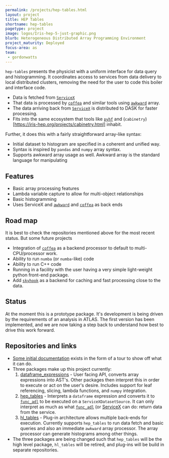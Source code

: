 ```yaml
---
permalink: /projects/hep-tables.html
layout: project
title: HEP Tables
shortname: hep-tables
pagetype: project
image: logos/Iris-hep-5-just-graphic.png
blurb: Heterogeneous Distributed Array Programming Environment
project_maturity: Deployed
focus-area: as
team:
 - gordonwatts
---
```


`hep-tables` presents the physicist with a uniform interface for data query and histogramming. It coordinates access to services from data delivery to local distributed clusters, removing the need for the user to code this boiler and interface code.

- Data is fetched from [`ServiceX`](https://iris-hep.org/projects/servicex.html)
- That data is processed by [`coffea`](https://pypi.org/project/coffea/) and similar tools using [`awkward`](https://iris-hep.org/projects/awkward.html) array.
- The data arriving back from [`ServiceX`](https://iris-hep.org/projects/servicex.html) is distributed to DASK for faster processing.
- Fits into the same ecosystem that tools like [`pyhf`](https://iris-hep.org/projects/pyhf.html) and (`cabinetry`)[https://iris-hep.org/projects/cabinetry.html] inhabit.

Further, it does this with a fairly straightforward array-like syntax:

- Initial dataset to histogram are specified in a coherent and unified way.
- Syntax is inspired by `pandas` and `numpy` array syntax.
- Supports awkward array usage as well. Awkward array is the standard language for manipulating

## Features

- Basic array processing features
- Lambda variable capture to allow for multi-object relationships
- Basic histogramming
- Uses ServiceX and [`awkward`](https://iris-hep.org/projects/awkward.html) and [`coffea`](https://pypi.org/project/coffea/) as back ends

## Road map

It is best to check the repositories mentioned above for the most recent status. But some future projects

- Integration of [`coffea`](https://pypi.org/project/coffea/) as a backend processor to default to multi-CPU/processor work.
- Ability to run `numba` (or `numba`-like) code
- Ability to run C++ code
- Running in a facility with the user having a very simple light-weight python front-end package.
- Add [`skyhook`](https://iris-hep.org/projects/skyhookdm.html) as a backend for caching and fast processing close to the data.

## Status

At the moment this is a prototype package. It's development is being driven by the requirements of an analysis in ATLAS. The first version has been implemented, and we are now taking a step back to understand how best to drive this work forward.

## Repositories and links

- [Some initial documentation](https://gordonwatts.github.io/hep_tables_docs) exists in the form of a tour to show off what it can do.
- Three packages make up this project currently:
  1. [dataframe_expressions](https://github.com/gordonwatts/dataframe_expressions) - User facing API, converts array expressions into AST's. Other packages then interpret this in order to execute or act on the user's desire. Includes support for leaf referencing, slicing, lambda functions, and `numpy` integration.
  2. [hep_tables](https://github.com/gordonwatts/hep_tables) - Interprets a `dataframe` expression and converts it to [`func_adl`](https://iris-hep.org/projects/func-adl.html) to be executed on a `ServiceXDatasetSource`. It can only interpret as much as what [`func_adl`](https://iris-hep.org/projects/func-adl.html) (or [ServiceX](https://iris-hep.org/projects/servicex.html) can do: return data from the service.
  3. [hl_tables](https://github.com/gordonwatts/hl_tables) - Plug-in architecture allows multiple back-ends for execution. Currently supports `hep_tables` to run data fetch and basic queries and also an immediate `awkward` array processor. The array processor can generate histograms among other things.
- The three packages are being changed such that `hep_tables` will be the high level package, `hl_tables` will be retired, and plug-ins will be build in separate repositories.
